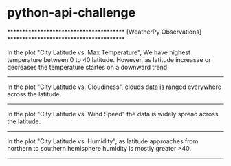 # python-api-challenge


*************************************** [WeatherPy Observations] *************************************** 

In the plot "City Latitude vs. Max Temperature", We have highest temperature between 0 to 40 latitude. 
However, as latitude increasae or decreases the temperature startes on a downward trend.

----------------------------------------------------------------------------------------------------------

In the plot "City Latitude vs. Cloudiness", clouds data is ranged everywhere across the latitude.

----------------------------------------------------------------------------------------------------------

In the plot "City Latitude vs. Wind Speed" the data is widely spread across the latitude.

----------------------------------------------------------------------------------------------------------

In the plot "City Latitude vs. Humidity", as latitude approaches from northern to southern hemisphere 
humidity is mostly greater >40.

***********************************************************************************************************